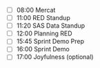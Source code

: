 - [ ] 08:00 Mercat
- [ ] 11:00 RED Standup
- [ ] 11:20 SAS Data Standup
- [ ] 12:00 Planning RED
- [ ] 15:45 Sprint Demo Prep
- [ ] 16:00 Sprint Demo
- [ ] 17:00 Joyfulness (optional)